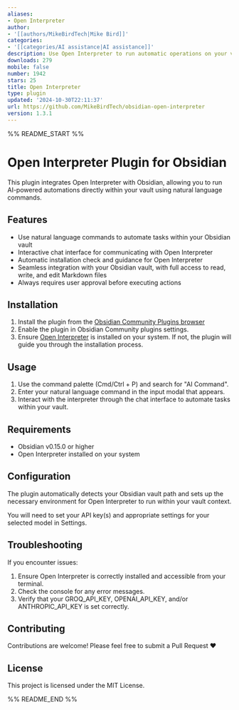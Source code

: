 ```yaml
---
aliases:
- Open Interpreter
author:
- '[[authors/MikeBirdTech|Mike Bird]]'
categories:
- '[[categories/AI assistance|AI assistance]]'
description: Use Open Interpreter to run automatic operations on your vault
downloads: 279
mobile: false
number: 1942
stars: 25
title: Open Interpreter
type: plugin
updated: '2024-10-30T22:11:37'
url: https://github.com/MikeBirdTech/obsidian-open-interpreter
version: 1.3.1
---
```


%% README_START %%

# Open Interpreter Plugin for Obsidian

This plugin integrates Open Interpreter with Obsidian, allowing you to run AI-powered automations directly within your vault using natural language commands.

## Features

- Use natural language commands to automate tasks within your Obsidian vault
- Interactive chat interface for communicating with Open Interpreter
- Automatic installation check and guidance for Open Interpreter
- Seamless integration with your Obsidian vault, with full access to read, write, and edit Markdown files
- Always requires user approval before executing actions

## Installation

1. Install the plugin from the [Obsidian Community Plugins browser](obsidian://show-plugin?id=open-interpreter)
2. Enable the plugin in Obsidian Community plugins settings.
3. Ensure [Open Interpreter](https://github.com/OpenInterpreter/open-interpreter) is installed on your system. If not, the plugin will guide you through the installation process.

## Usage

1. Use the command palette (Cmd/Ctrl + P) and search for "AI Command".
2. Enter your natural language command in the input modal that appears.
3. Interact with the interpreter through the chat interface to automate tasks within your vault.

## Requirements

- Obsidian v0.15.0 or higher
- Open Interpreter installed on your system

## Configuration

The plugin automatically detects your Obsidian vault path and sets up the necessary environment for Open Interpreter to run within your vault context.

You will need to set your API key(s) and appropriate settings for your selected model in Settings.

## Troubleshooting

If you encounter issues:

1. Ensure Open Interpreter is correctly installed and accessible from your terminal.
2. Check the console for any error messages.
3. Verify that your GROQ_API_KEY, OPENAI_API_KEY, and/or ANTHROPIC_API_KEY is set correctly.

## Contributing

Contributions are welcome! Please feel free to submit a Pull Request ❤️

## License

This project is licensed under the MIT License.


%% README_END %%